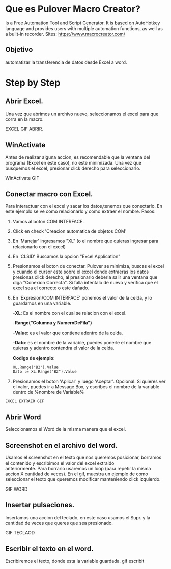 # Que es Pulover Macro Creator?
Is a Free Automation Tool and Script Generator. It is based on AutoHotkey language and provides users with multiple automation functions, as well as a built-in recorder.
Sites: https://www.macrocreator.com/

## Objetivo
automatizar la transferencia de datos desde Excel a word.

# Step by Step

## Abrir Excel.
Una vez que abrimos un archivo nuevo, seleccionamos el excel para que corra en la macro.

EXCEL GIF ABRIR.

## WinActivate
Antes de realizar alguna accion, es recomendable que la ventana del programa (Excel en este caso), no este minimizada.
Una vez que busquemos el excel, presionar click derecho para seleccionarlo.

WinActivate GIF

## Conectar macro con  Excel.
Para interactuar con el excel y sacar los datos,tenemos que conectarlo.
En este ejemplo se ve como relacionarlo y como extraer el nombre.
Pasos:
  1. Vamos al boton COM INTERFACE.
  2. Click en check 'Creacion automatica de objetos COM'
  3. En 'Manejar' ingresamos "XL" (o el nombre que quieras ingresar para relacionarlo con el excel)
  4. En 'CLSID' Buscamos la opcion "Excel.Application"
  5. Presionamos el boton de conectar. Pulover se minimiza, buscas el excel y cuando el cursor este sobre el excel donde extraeras los       datos presionas click derecho, al presionarlo deberia salir una ventana que diga "Conexion Correcta". Si falla intentalo de nuevo y       verifica que el excel sea el correcto o este dañado.
  6. En 'Expresion/COM INTERFACE' ponemos el valor de la celda, y lo guardamos en una variable.
     
     -**XL**: Es el nombre con el cual se relacion con el excel.
     
     -**Range("Columna y NumeroDeFila")**
     
     -**Value**: es el valor que contiene adentro de la celda.
     
     -**Dato**: es el nombre de la variable, puedes ponerle el nombre que quieras y adentro contendra el valor de la celda.
     
     **Codigo de ejemplo**: 
     
     ` XL.Range("B2").Value `      
     ` Dato := XL.Range("B2").Value `

   
   
   7. Presionamos el boton 'Aplicar' y luego 'Aceptar'.
   Opcional: Si quieres ver el valor, puedes ir a Message Box, y escribes el nombre de la variable dentro de %nombre de Variable%

    EXCEL EXTRAER GIF
  
 ## Abrir Word
 Seleccionamos el Word de la misma manera que el excel.
 
 ## Screenshot en el archivo del word.
 Usamos el screenshot en el texto que nos queremos posicionar, borramos el contenido y escribimos el valor del excel extraido          
 anteriormente. Para borrarlo usaremos un loop (para repetir la misma accion X cantidad de veces).
 En el gif, muestra un ejemplo de como seleccionar el texto que queremos modificar manteniendo click izquierdo.
 
  GIF WORD
  
 ## Insertar pulsaciones.
 Insertamos una accion del teclado, en este caso usamos el Supr. y la cantidad de veces que queres que sea presionado.
 
 GIF TECLAOD
 
 ## Escribir el texto en el word.
 Escribiremos el texto, donde esta la variable guardada.
 gif escribit
 
 
 
 
 
 

